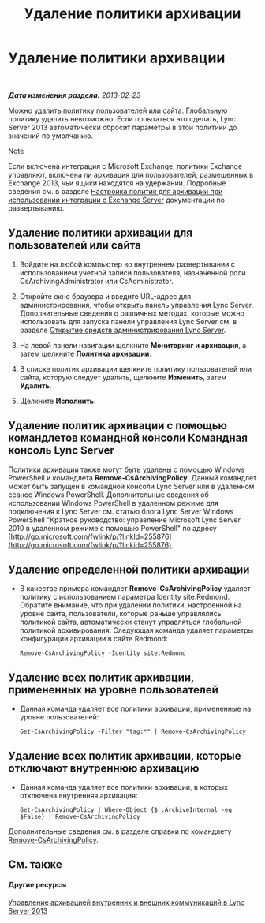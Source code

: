 ﻿---
title: Удаление политики архивации
TOCTitle: Удаление политики архивации
ms:assetid: 4739a691-41cc-4128-8bb8-6d5a4c02107a
ms:mtpsurl: https://technet.microsoft.com/ru-ru/library/Gg520989(v=OCS.15)
ms:contentKeyID: 49309641
ms.date: 05/19/2016
mtps_version: v=OCS.15
ms.translationtype: HT
---

# Удаление политики архивации

 

_**Дата изменения раздела:** 2013-02-23_

Можно удалить политику пользователей или сайта. Глобальную политику удалить невозможно. Если попытаться это сделать, Lync Server 2013 автоматически сбросит параметры в этой политики до значений по умолчанию.

> [!note]  
> Если включена интеграция с Microsoft Exchange, политики Exchange управляют, включена ли архивация для пользователей, размещенных в Exchange 2013, чьи ящики находятся на удержании. Подробные сведения см. в разделе <a href="lync-server-2013-setting-up-policies-for-archiving-when-using-exchange-server-integration.md">Настройка политик для архивации при использовании интеграции с Exchange Server</a> документации по развертыванию.

## Удаление политики архивации для пользователей или сайта

1.  Войдите на любой компьютер во внутреннем развертывании с использованием учетной записи пользователя, назначенной роли CsArchivingAdministrator или CsAdministrator.

2.  Откройте окно браузера и введите URL-адрес для администрирования, чтобы открыть панель управления Lync Server. Дополнительные сведения о различных методах, которые можно использовать для запуска панели управления Lync Server см. в разделе [Открытие средств администрирования Lync Server](lync-server-2013-open-lync-server-administrative-tools.md).

3.  На левой панели навигации щелкните **Мониторинг и архивация**, а затем щелкните **Политика архивации**.

4.  В списке политик архивации щелкните политику пользователей или сайта, которую следует удалить, щелкните **Изменить**, затем **Удалить**.

5.  Щелкните **Исполнить**.

## Удаление политик архивации с помощью командлетов командной консоли Командная консоль Lync Server

Политики архивации также могут быть удалены с помощью Windows PowerShell и командлета **Remove-CsArchivingPolicy**. Данный командлет может быть запущен в командной консоли Lync Server или в удаленном сеансе Windows PowerShell. Дополнительные сведения об использовании Windows PowerShell в удаленном режиме для подключения к Lync Server см. статью блога Lync Server Windows PowerShell "Краткое руководство: управление Microsoft Lync Server 2010 в удаленном режиме с помощью PowerShell" по адресу [http://go.microsoft.com/fwlink/p/?linkId=255876](http://go.microsoft.com/fwlink/p/?linkid=255876).

## Удаление определенной политики архивации

  - В качестве примера командлет **Remove-CsArchivingPolicy** удаляет политику с использованием параметра Identity site:Redmond. Обратите внимание, что при удалении политики, настроенной на уровне сайта, пользователи, которые раньше управлялись политикой сайта, автоматически станут управляться глобальной политикой архивирования. Следующая команда удаляет параметры конфигурации архивации в сайте Redmond:
    
        Remove-CsArchivingPolicy -Identity site:Redmond

## Удаление всех политик архивации, примененных на уровне пользователей

  - Данная команда удаляет все политики архивации, примененные на уровне пользователей:
    
        Get-CsArchivingPolicy -Filter "tag:*" | Remove-CsArchivingPolicy

## Удаление всех политик архивации, которые отключают внутреннюю архивацию

  - Данная команда удаляет все политики архивации, в которых отключена внутренняя архивация:
    
        Get-CsArchivingPolicy | Where-Object {$_.ArchiveInternal -eq $False} | Remove-CsArchivingPolicy

Дополнительные сведения см. в разделе справки по командлету [Remove-CsArchivingPolicy](https://docs.microsoft.com/en-us/powershell/module/skype/Remove-CsArchivingPolicy).

## См. также

#### Другие ресурсы

[Управление архивацией внутренних и внешних коммуникаций в Lync Server 2013](lync-server-2013-managing-the-archiving-of-internal-and-external-communications.md)

